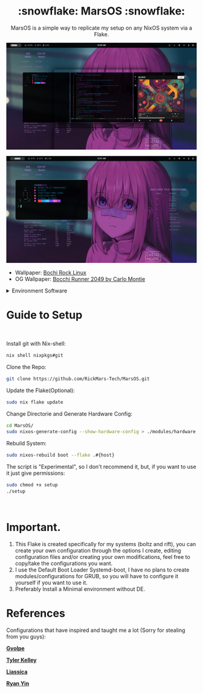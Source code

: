 <h1 align="center">:snowflake: MarsOS :snowflake:</h1>
<p align="center"> 
 MarsOS is a simple way to replicate my setup on any NixOS system via a Flake.

<p/>

</div>

![](./assets/niri-overview.png)

![](./assets/niri-term.png)

- Wallpaper: [Bochi Rock Linux](https://imgur.com/bochi-rock-linux-wallpaper-mO5tavs)
- OG Wallpaper: [Bocchi Runner 2049 by Carlo Montie](https://www.pixiv.net/en/artworks/108083186) 

<details>
<summary>Environment Software</summary>

|                             | NixOS(Wayland)                                  |
| --------------------------- | ----------------------------------------------- |
| **Window Manager**          | [Niri][Niri]                                    |
| **Terminal Emulator**       | [Wezterm][Wezterm]                              |
| **Bar**                     | [Quickshell][Quickshell]                        |
| **Application Launcher**    | [Fuzzel][Fuzzel]                                |
| **Notification Daemon**     | [Dunst][Dunst]                                  |
| **Display Manager**         | [GreetD][GreetD] + [TuiGreet][TuiGreet]         |
| **Network Management Tool** | [IWD][IWD] + [NetworkManager][NetworkManager]   |
| **System resource monitor** | [Bottom][Bottom]                                |
| **File Manager**            | [Yazi][Yazi] & [Nautilus][Nautilus]             |
| **Shell**                   | [Fish][Fish]                                    |
| **Media Player**            | [MPV][MPV]                                      |
| **Text Editor**             | [Helix][Helix]                                  |
| **Fonts**                   | [Nerd fonts][Nerd fonts]                        |
| **Image Viewer**            | [IMV][IMV]                                      |
</details>

# Guide to Setup
<br>

Install git with Nix-shell:
```bash
nix shell nixpkgs#git
```

Clone the Repo:
```bash
git clone https://github.com/RickMars-Tech/MarsOS.git
```

Update the Flake(Optional):
```bash
sudo nix flake update
```

Change Directorie and Generate Hardware Config:
```bash
cd MarsOS/
sudo nixos-generate-config --show-hardware-config > ./modules/hardware.nix
```

Rebuild System:
```bash
sudo nixos-rebuild boot --flake .#{host}
```

The script is "Experimental", so I don't recommend it, but, if you want to use it just give permissions:
```bash
sudo chmod +x setup
./setup
```

<br>


# Important.
1. This Flake is created specifically for my systems (boltz and rift), you can create your own configuration through the options I create, editing configuration files and/or creating your own modifications, feel free to copy/take the configurations you want.
2. I use the Default Boot Loader Systemd-boot, I have no plans to create modules/configurations for GRUB, so you will have to configure it yourself if you want to use it.
3. Preferably Install a Minimal environment without DE.


# References

Configurations that have inspired and taught me a lot (Sorry for stealing from you guys):

**[Gvolpe]**

**[Tyler Kelley]**

**[Liassica]**

**[Ryan Yin]**

<!----------------------------------{ Thanks }--------------------------------->
[Gvolpe]: https://github.com/Rexcrazy804/Zaphkiel
[Tyler Kelley]: https://gitlab.com/Zaney/zaneyos
[Liassica]: https://codeberg.org/Liassica/nixos-config
[Ryan Yin]: https://github.com/ryan4yin/nixos-and-flakes-book

<!--------------------------------{ Components }------------------------------->
[Niri]: https://github.com/YaLTeR/niri
[Wezterm]: https://wezterm.org/
[Quickshell]: https://quickshell.org/
[Fuzzel]: https://codeberg.org/dnkl/fuzzel
[Dunst]: https://github.com/dunst-project/dunst
[GreetD]: https://sr.ht/~kennylevinsen/greetd/
[TuiGreet]: https://github.com/apognu/tuigreet
[IWD]: https://git.kernel.org/pub/scm/network/wireless/iwd.git
[NetworkManager]: https://gitlab.freedesktop.org/NetworkManager/NetworkManager
[Bottom]: https://github.com/ClementTsang/bottom
[Yazi]: https://github.com/sxyazi/yazi
[Nautilus]: https://apps.gnome.org/Nautilus/
[Fish]: https://fishshell.com/
[MPV]: https://github.com/mpv-player/mpv
[Helix]: https://helix-editor.com/
[Nerd fonts]: https://www.nerdfonts.com/
[IMV]: https://sr.ht/~exec64/imv/
[Nix-ArtWork]: https://github.com/NixOS/nixos-artwork
